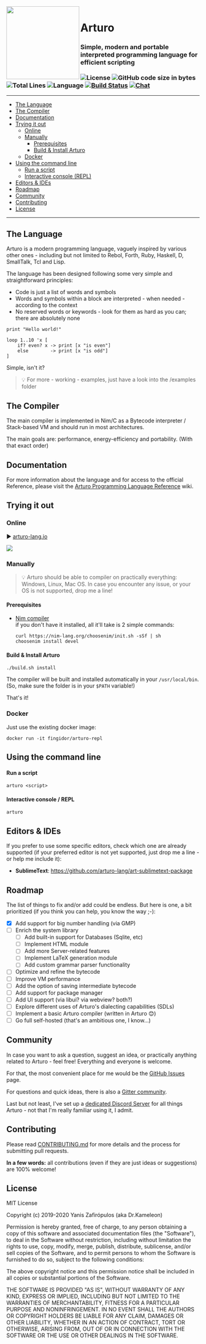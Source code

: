 <img align="left" width="190" src="https://raw.githubusercontent.com/arturo-lang/arturo/master/logo.png"/>

<h1>Arturo</h1>

### Simple, modern and portable<br>interpreted programming language for efficient scripting<br><br>![License](https://img.shields.io/github/license/arturo-lang/arturo?style=flat-square) ![GitHub code size in bytes](https://img.shields.io/github/languages/code-size/arturo-lang/arturo?style=flat-square) ![Total Lines](https://img.shields.io/tokei/lines/github/arturo-lang/arturo?color=purple&style=flat-square) ![Language](https://img.shields.io/badge/language-Nim-orange.svg?style=flat-square)   [![Build Status](https://img.shields.io/travis/com/arturo-lang/arturo/master?style=flat-square)](https://travis-ci.com/arturo-lang/arturo) <a target="_blank" href="https://gitter.im/arturo-lang/community">![Chat](https://img.shields.io/gitter/room/arturo-lang/arturo?color=%238F0000&style=flat-square)</a>

---

<!--ts-->
   * [The Language](#the-language)
   * [The Compiler](#the-compiler)
   * [Documentation](#documentation)
   * [Trying it out](#trying-it-out)
      * [Online](#online)
      * [Manually](#manually)
        * [Prerequisites](#prerequisites)
        * [Build & Install Arturo](#build--install-arturo)
      * [Docker](#docker)
   * [Using the command line](#using-the-command-line)
      * [Run a script](#run-a-script)
      * [Interactive console (REPL)](#interactive-console--repl)
   * [Editors & IDEs](#editors--ides)
   * [Roadmap](#roadmap)
   * [Community](#community)
   * [Contributing](#contributing)
   * [License](#license)
<!--te-->

---

The Language 
------------------------------

Arturo is a modern programming language, vaguely inspired by various other ones - including but not limited to Rebol, Forth, Ruby, Haskell, D, SmallTalk, Tcl and Lisp.

The language has been designed following some very simple and straightforward principles:

- Code is just a list of words and symbols
- Words and symbols within a block are interpreted - when needed - according to the context
- No reserved words or keywords - look for them as hard as you can; there are absolutely none

```
print "Hello world!"

loop 1..10 'x [
    if? even? x -> print [x "is even"]
    else        -> print [x "is odd"]
]
```

Simple, isn't it?

> 💡  For more - working - examples, just have a look into the /examples folder

The Compiler
------------------------------

The main compiler is implemented in Nim/C as a Bytecode interpreter / Stack-based VM and should run in most architectures.

The main goals are: performance, energy-efficiency and portability. (With that exact order)

Documentation
------------------------------

For more information about the language and for access to the official Reference, please visit the [Arturo Programming Language Reference](https://github.com/arturo-lang/arturo/wiki) wiki.

Trying it out
------------------------------

### Online

► [arturo-lang.io](http://arturo-lang.io/)

<img src="https://raw.githubusercontent.com/arturo-lang/arturo/master/demo.gif"/>

### Manually

> 💡  Arturo should be able to compiler on practically everything: Windows, Linux, Mac OS. In case you encounter any issue, or your OS is not supported, drop me a line!

#### Prerequisites

* [Nim compiler](https://nim-lang.org/)<br> 
  if you don't have it installed, all it'll take is 2 simple commands:

      curl https://nim-lang.org/choosenim/init.sh -sSf | sh
      choosenim install devel

#### Build & Install Arturo
	
    ./build.sh install

The compiler will be built and installed automatically in your `/usr/local/bin`. (So, make sure the folder is in your `$PATH` variable!)

That's it!

### Docker

Just use the existing docker image:

	docker run -it fingidor/arturo-repl


Using the command line
------------------------------

#### Run a script

    arturo <script>

#### Interactive console / REPL

    arturo
    
Editors & IDEs
------------------------------

If you prefer to use some specific editors, check which one are already supported (if your preferred editor is not yet supported, just drop me a line - or help me include it):

- **SublimeText**: 
https://github.com/arturo-lang/art-sublimetext-package

Roadmap
------------------------------

The list of things to fix and/or add could be endless. But here is one, a bit prioritized (if you think you can help, you know the way ;-):

- [X] Add support for big number handling (via GMP)
- [ ] Enrich the system library
   - [ ] Add built-in support for Databases (Sqlite, etc)
   - [ ] Implement HTML module
   - [ ] Add more Server-related features
   - [ ] Implement LaTeX generation module
   - [ ] Add custom grammar parser functionality
- [ ] Optimize and refine the bytecode
- [ ] Improve VM performance
- [ ] Add the option of saving intermediate bytecode
- [ ] Add support for package manager
- [ ] Add UI support (via libui? via webview? both?)
- [ ] Explore different uses of Arturo's dialecting capabilities (SDLs)
- [ ] Implement a basic Arturo compiler (written in Arturo :blush:)
- [ ] Go full self-hosted (that's an ambitious one, I know...)

Community
------------------------------

In case you want to ask a question, suggest an idea, or practically anything related to Arturo - feel free! Everything and everyone is welcome.

For that, the most convenient place for me would be the [GitHub Issues](https://github.com/arturo-lang/arturo/issues) page.

For questions and quick ideas, there is also a [Gitter community](https://gitter.im/arturo-lang/community).

Last but not least, I've set up a [dedicated Discord Server](https://discord.gg/YdVK2CB) for all things Arturo - not that I'm really familiar using it, I admit.

Contributing
------------------------------

Please read [CONTRIBUTING.md](https://github.com/arturo-lang/arturo/blob/master/CONTRIBUTING.md) for more details and the process for submitting pull requests.

**In a few words:** all contributions (even if they are just ideas or suggestions) are 100% welcome!

License
------------------------------

MIT License

Copyright (c) 2019-2020 Yanis Zafirópulos (aka Dr.Kameleon)

Permission is hereby granted, free of charge, to any person obtaining a copy
of this software and associated documentation files (the "Software"), to deal
in the Software without restriction, including without limitation the rights
to use, copy, modify, merge, publish, distribute, sublicense, and/or sell
copies of the Software, and to permit persons to whom the Software is
furnished to do so, subject to the following conditions:

The above copyright notice and this permission notice shall be included in all
copies or substantial portions of the Software.

THE SOFTWARE IS PROVIDED "AS IS", WITHOUT WARRANTY OF ANY KIND, EXPRESS OR
IMPLIED, INCLUDING BUT NOT LIMITED TO THE WARRANTIES OF MERCHANTABILITY,
FITNESS FOR A PARTICULAR PURPOSE AND NONINFRINGEMENT. IN NO EVENT SHALL THE
AUTHORS OR COPYRIGHT HOLDERS BE LIABLE FOR ANY CLAIM, DAMAGES OR OTHER
LIABILITY, WHETHER IN AN ACTION OF CONTRACT, TORT OR OTHERWISE, ARISING FROM,
OUT OF OR IN CONNECTION WITH THE SOFTWARE OR THE USE OR OTHER DEALINGS IN THE
SOFTWARE.
